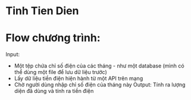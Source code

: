 # Tinh Tien Dien
# Flow chương trình:
Input:
- Một tệp chứa chỉ số điện của các tháng - như một database (mình có thể dùng một file để lưu dữ liệu trước)
- Lấy dữ liệu tiền điện hiện hành từ một API trên mạng
- Chờ người dùng nhập chỉ số điện của tháng này
Output: Tính ra lượng diện đã dùng và tính ra tiền điện